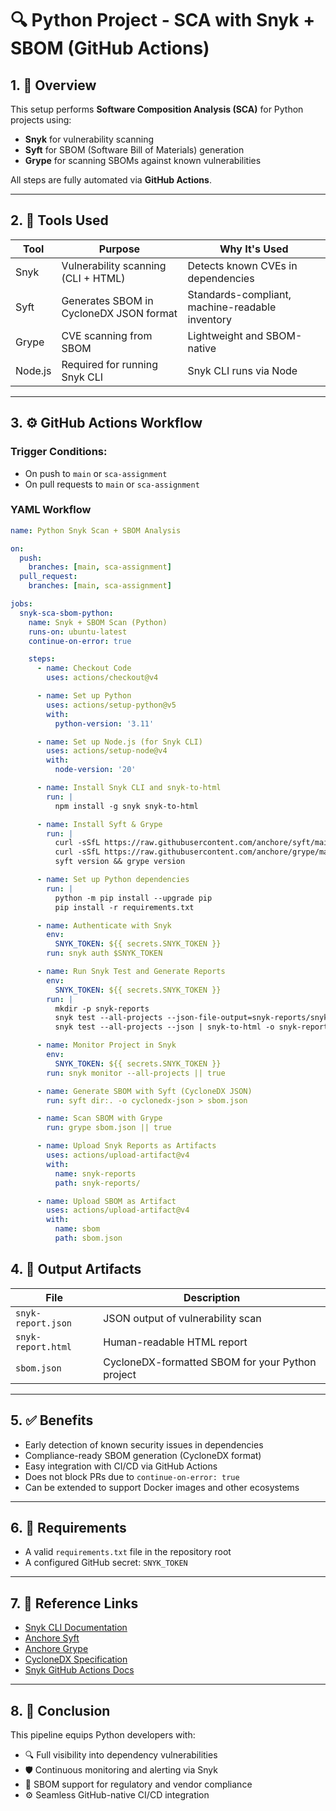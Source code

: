 # 🔍 Python Project - SCA with Snyk + SBOM (GitHub Actions)

## 1. 🎯 Overview

This setup performs **Software Composition Analysis (SCA)** for Python projects using:

- **Snyk** for vulnerability scanning  
- **Syft** for SBOM (Software Bill of Materials) generation  
- **Grype** for scanning SBOMs against known vulnerabilities  

All steps are fully automated via **GitHub Actions**.

---

## 2. 🧰 Tools Used

| Tool    | Purpose                                | Why It's Used                                    |
|---------|---------------------------------------|-------------------------------------------------|
| Snyk    | Vulnerability scanning (CLI + HTML)   | Detects known CVEs in dependencies              |
| Syft    | Generates SBOM in CycloneDX JSON format | Standards-compliant, machine-readable inventory |
| Grype   | CVE scanning from SBOM                | Lightweight and SBOM-native                      |
| Node.js | Required for running Snyk CLI         | Snyk CLI runs via Node                           |

---

## 3. ⚙️ GitHub Actions Workflow

### Trigger Conditions:

- On push to `main` or `sca-assignment`  
- On pull requests to `main` or `sca-assignment`  

### YAML Workflow

```yaml
name: Python Snyk Scan + SBOM Analysis

on:
  push:
    branches: [main, sca-assignment]
  pull_request:
    branches: [main, sca-assignment]

jobs:
  snyk-sca-sbom-python:
    name: Snyk + SBOM Scan (Python)
    runs-on: ubuntu-latest
    continue-on-error: true

    steps:
      - name: Checkout Code
        uses: actions/checkout@v4

      - name: Set up Python
        uses: actions/setup-python@v5
        with:
          python-version: '3.11'

      - name: Set up Node.js (for Snyk CLI)
        uses: actions/setup-node@v4
        with:
          node-version: '20'

      - name: Install Snyk CLI and snyk-to-html
        run: |
          npm install -g snyk snyk-to-html

      - name: Install Syft & Grype
        run: |
          curl -sSfL https://raw.githubusercontent.com/anchore/syft/main/install.sh | sh -s -- -b /usr/local/bin
          curl -sSfL https://raw.githubusercontent.com/anchore/grype/main/install.sh | sh -s -- -b /usr/local/bin
          syft version && grype version

      - name: Set up Python dependencies
        run: |
          python -m pip install --upgrade pip
          pip install -r requirements.txt

      - name: Authenticate with Snyk
        env:
          SNYK_TOKEN: ${{ secrets.SNYK_TOKEN }}
        run: snyk auth $SNYK_TOKEN

      - name: Run Snyk Test and Generate Reports
        env:
          SNYK_TOKEN: ${{ secrets.SNYK_TOKEN }}
        run: |
          mkdir -p snyk-reports
          snyk test --all-projects --json-file-output=snyk-reports/snyk-report.json || true
          snyk test --all-projects --json | snyk-to-html -o snyk-reports/snyk-report.html || true

      - name: Monitor Project in Snyk
        env:
          SNYK_TOKEN: ${{ secrets.SNYK_TOKEN }}
        run: snyk monitor --all-projects || true

      - name: Generate SBOM with Syft (CycloneDX JSON)
        run: syft dir:. -o cyclonedx-json > sbom.json

      - name: Scan SBOM with Grype
        run: grype sbom.json || true

      - name: Upload Snyk Reports as Artifacts
        uses: actions/upload-artifact@v4
        with:
          name: snyk-reports
          path: snyk-reports/

      - name: Upload SBOM as Artifact
        uses: actions/upload-artifact@v4
        with:
          name: sbom
          path: sbom.json
```

## 4. 📂 Output Artifacts

| File               | Description                                  |
|--------------------|----------------------------------------------|
| `snyk-report.json` | JSON output of vulnerability scan            |
| `snyk-report.html` | Human-readable HTML report                     |
| `sbom.json`        | CycloneDX-formatted SBOM for your Python project |

---

## 5. ✅ Benefits

- Early detection of known security issues in dependencies  
- Compliance-ready SBOM generation (CycloneDX format)  
- Easy integration with CI/CD via GitHub Actions  
- Does not block PRs due to `continue-on-error: true`  
- Can be extended to support Docker images and other ecosystems  

---

## 6. 📌 Requirements

- A valid `requirements.txt` file in the repository root  
- A configured GitHub secret: `SNYK_TOKEN`  

---

## 7. 📖 Reference Links

- [Snyk CLI Documentation](https://docs.snyk.io/cli)  
- [Anchore Syft](https://github.com/anchore/syft)  
- [Anchore Grype](https://github.com/anchore/grype)  
- [CycloneDX Specification](https://cyclonedx.org/specification/)  
- [Snyk GitHub Actions Docs](https://github.com/snyk/actions)  

---

## 8. 🎉 Conclusion

This pipeline equips Python developers with:

- 🔍 Full visibility into dependency vulnerabilities  
- 🛡️ Continuous monitoring and alerting via Snyk  
- 📄 SBOM support for regulatory and vendor compliance  
- ⚙️ Seamless GitHub-native CI/CD integration  

